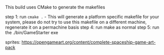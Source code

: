 This build uses CMake to generate the makefiles

step 1: run `cmake .`
    - This will generate a platform specific makefile for your system, please do not try to use this makefile on a different machine, regenerate it on a permachine basis
step 4: run make as normal
step 5: run the ./bin/GameStarter exe

sprites: https://opengameart.org/content/complete-spaceship-game-art-pack
